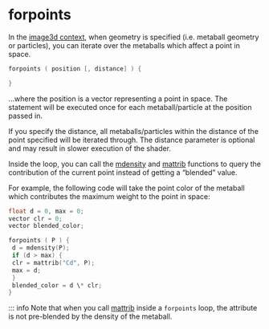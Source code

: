 # forpoints

In the [image3d context](../contexts/image3d.html "Obsolete. Write a program for use with the i3dgen program to generate 3D
textures."), when geometry is specified (i.e. metaball geometry or particles), you can iterate over the metaballs which affect a point in space.

```c
forpoints ( position [, distance] ) {

}

```

…where the position is a vector representing a point in space. The statement will be executed once for each metaball/particle at the position passed in.

If you specify the distance, all metaballs/particles within the distance of the point specified will be iterated through. The distance parameter is optional and may result in slower execution of the shader.

Inside the loop, you can call the [mdensity](mdensity.html "Returns the density of the metaball field if metaball geometry is
specified to i3dgen.") and [mattrib](mattrib.html "Returns the value of the point attribute for the metaballs if
metaball geometry is specified to i3dgen.") functions to query the contribution of the current point instead of getting a “blended” value.

For example, the following code will take the point color of the metaball which contributes the maximum weight to the point in space:

```c
float d = 0, max = 0;
vector clr = 0;
vector blended_color;

forpoints ( P ) {
 d = mdensity(P);
 if (d > max) {
 clr = mattrib("Cd", P);
 max = d;
 }
 blended_color = d \* clr;
}

```

::: info Note that when you call [mattrib](mattrib.html "Returns the value of the point attribute for the metaballs if
metaball geometry is specified to i3dgen.") inside a `forpoints` loop, the attribute is not pre-blended by the density of the metaball.
